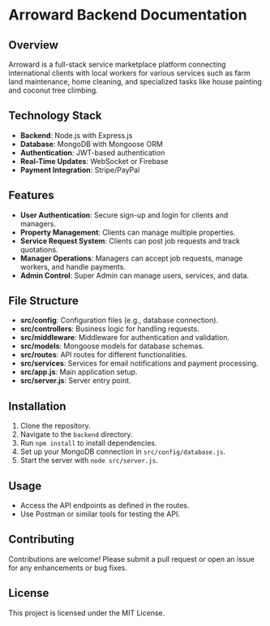 # Arroward Backend Documentation

## Overview
Arroward is a full-stack service marketplace platform connecting international clients with local workers for various services such as farm land maintenance, home cleaning, and specialized tasks like house painting and coconut tree climbing.

## Technology Stack
- **Backend**: Node.js with Express.js
- **Database**: MongoDB with Mongoose ORM
- **Authentication**: JWT-based authentication
- **Real-Time Updates**: WebSocket or Firebase
- **Payment Integration**: Stripe/PayPal

## Features
- **User Authentication**: Secure sign-up and login for clients and managers.
- **Property Management**: Clients can manage multiple properties.
- **Service Request System**: Clients can post job requests and track quotations.
- **Manager Operations**: Managers can accept job requests, manage workers, and handle payments.
- **Admin Control**: Super Admin can manage users, services, and data.

## File Structure
- **src/config**: Configuration files (e.g., database connection).
- **src/controllers**: Business logic for handling requests.
- **src/middleware**: Middleware for authentication and validation.
- **src/models**: Mongoose models for database schemas.
- **src/routes**: API routes for different functionalities.
- **src/services**: Services for email notifications and payment processing.
- **src/app.js**: Main application setup.
- **src/server.js**: Server entry point.

## Installation
1. Clone the repository.
2. Navigate to the `backend` directory.
3. Run `npm install` to install dependencies.
4. Set up your MongoDB connection in `src/config/database.js`.
5. Start the server with `node src/server.js`.

## Usage
- Access the API endpoints as defined in the routes.
- Use Postman or similar tools for testing the API.

## Contributing
Contributions are welcome! Please submit a pull request or open an issue for any enhancements or bug fixes.

## License
This project is licensed under the MIT License.